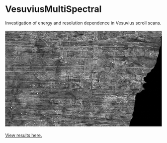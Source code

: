 # VesuviusMultiSpectral
Investigation of energy and resolution dependence in Vesuvius scroll scans.
</br></br>
[<img src="./Scroll4_Seg32040_anim.gif">](https://paul-g2.github.io/VesuviusMultiSpectral/)
</br></br>
[View results here.](https://paul-g2.github.io/VesuviusMultiSpectral/) 
